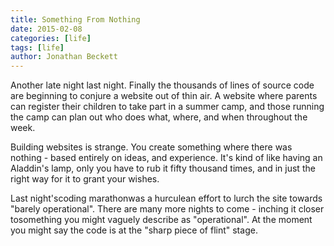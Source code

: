 ```yaml
---
title: Something From Nothing
date: 2015-02-08
categories: [life]
tags: [life]
author: Jonathan Beckett
---
```


Another late night last night. Finally the thousands of lines of source code are beginning to conjure a website out of thin air. A website where parents can register their children to take part in a summer camp, and those running the camp can plan out who does what, where, and when throughout the week.

Building websites is strange. You create something where there was nothing - based entirely on ideas, and experience. It's kind of like having an Aladdin's lamp, only you have to rub it fifty thousand times, and in just the right way for it to grant your wishes.

Last night'scoding marathonwas a hurculean effort to lurch the site towards "barely operational". There are many more nights to come - inching it closer tosomething you might vaguely describe as "operational". At the moment you might say the code is at the "sharp piece of flint" stage.